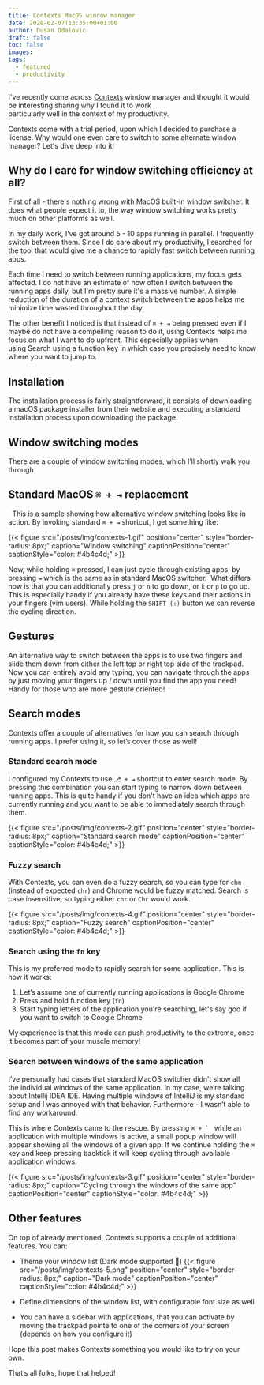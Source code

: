 ```yaml
---
title: Contexts MacOS window manager
date: 2020-02-07T13:35:00+01:00
author: Dusan Odalovic
draft: false
toc: false
images:
tags:
  - featured
  - productivity
---
```


I've recently come across [Contexts](https://contexts.co/) window manager and thought it would be interesting sharing why I found it to work \
particularly well in the context of my productivity.

Contexts come with a trial period, upon which I decided to purchase a license. Why would one even care to switch to some
alternate window manager? Let's dive deep into it!

## Why do I care for window switching efficiency at all?

First of all - there's nothing wrong with MacOS built-in window switcher. It does what people expect it to, the way window switching works
pretty much on other platforms as well. 

In my daily work, I've got around 5 - 10 apps running in parallel. I frequently switch between them. Since I do care about my productivity,
I searched for the tool that would give me a chance to rapidly fast switch between running apps. 

Each time I need to switch between running
applications, my focus gets affected. I do not have an estimate of how often I switch between the running apps daily, but I'm pretty sure
it's a massive number. A simple reduction of the duration of a context switch between the apps helps me minimize time wasted throughout the
day.

The other benefit I noticed is that instead of `⌘ + ⇥` being pressed even if I maybe do not have a compelling reason to do it, using
Contexts helps me focus on what I want to do upfront. This especially applies when using Search using a function key in which case you precisely
need to know where you want to jump to.

## Installation

The installation process is fairly straightforward, it consists of downloading a macOS package installer from their website and executing a
standard installation process upon downloading the package. 

## Window switching modes

There are a couple of window switching modes, which I’ll shortly walk you through

## Standard MacOS `⌘ + ⇥` replacement
 
This is a sample showing how alternative window switching looks like in action. By invoking standard `⌘ + ⇥` shortcut, I get something like:

{{< figure src="/posts/img/contexts-1.gif" position="center" style="border-radius: 8px;" caption="Window switching" captionPosition="center" captionStyle="color: #4b4c4d;" >}}

Now, while holding `⌘` pressed, I can just cycle through existing apps, by pressing `⇥` which is the same as in standard MacOS switcher. 
What differs now is that you can additionally press `j` or `n` to go down, or `k` or `p` to go up. This is especially handy if you already have
these keys and their actions in your fingers (vim users). While holding the `SHIFT (⇧)` button we can reverse the cycling direction.

## Gestures

An alternative way to switch between the apps is to use two fingers and slide them down from either the left top or right top side of the
trackpad. Now you can entirely avoid any typing, you can navigate through the apps by just moving your fingers up / down until you find the
app you need! Handy for those who are more gesture oriented!

## Search modes

Contexts offer a couple of alternatives for how you can search through running apps. I prefer using it, so let’s cover those as well!

### Standard search mode

I configured my Contexts to use `⎇ + ⇥` shortcut to enter search mode. By pressing this combination you can start typing to narrow down
between running apps. This is quite handy if you don't have an idea which apps are currently running and you want to be
able to immediately search through them.

{{< figure src="/posts/img/contexts-2.gif" position="center" style="border-radius: 8px;" caption="Standard search mode" captionPosition="center" captionStyle="color: #4b4c4d;" >}}

### Fuzzy search

With Contexts, you can even do a fuzzy search, so you can type for `chm` (instead of expected `chr`) and Chrome would be fuzzy matched. Search is
case insensitive, so typing either `chr` or `Chr` would work.

{{< figure src="/posts/img/contexts-4.gif" position="center" style="border-radius: 8px;" caption="Fuzzy search" captionPosition="center" captionStyle="color: #4b4c4d;" >}}

### Search using the `fn` key

This is my preferred mode to rapidly search for some application. This is how it works: 

1. Let’s assume one of currently running applications is Google Chrome
2. Press and hold function key (`fn`) 
3. Start typing letters of the application you're searching, let's say goo if you want to switch to Google Chrome

My experience is that this mode can push productivity to the extreme, once it becomes part of your muscle memory!

### Search between windows of the same application

I’ve personally had cases that standard MacOS switcher didn’t show all the individual windows of the same application. In my case, we’re
talking about Intellij IDEA IDE. Having multiple windows of IntelliJ is my standard setup and I was annoyed with that behavior.
Furthermore - I wasn’t able to find any workaround.

This is where Contexts came to the rescue. By pressing ``⌘ + ` `` while an application with multiple windows is active, a small popup window
will appear showing all the windows of a given app. If we continue holding the `⌘` key and keep pressing backtick it will keep cycling through
available application windows.

{{< figure src="/posts/img/contexts-3.gif" position="center" style="border-radius: 8px;" caption="Cycling through the windows of the same app"
captionPosition="center" captionStyle="color: #4b4c4d;" >}}

## Other features

On top of already mentioned, Contexts supports a couple of additional features. You can:

* Theme your window list (Dark mode supported 🙂)
  {{< figure src="/posts/img/contexts-5.png" position="center" style="border-radius: 8px;" caption="Dark mode" captionPosition="center" captionStyle="color: #4b4c4d;" >}}

* Define dimensions of the window list, with configurable font size as well
* You can have a sidebar with applications, that you can activate by moving the trackpad pointe to one of the corners of your screen (depends on how
you configure it)

Hope this post makes Contexts something you would like to try on your own. 

That’s all folks, hope that helped!